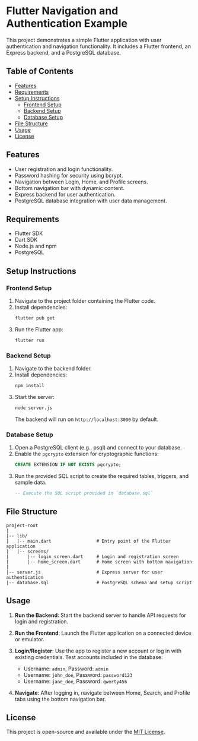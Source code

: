 # Flutter Navigation and Authentication Example

This project demonstrates a simple Flutter application with user authentication and navigation functionality. It includes a Flutter frontend, an Express backend, and a PostgreSQL database.

## Table of Contents

- [Features](#features)
- [Requirements](#requirements)
- [Setup Instructions](#setup-instructions)
  - [Frontend Setup](#frontend-setup)
  - [Backend Setup](#backend-setup)
  - [Database Setup](#database-setup)
- [File Structure](#file-structure)
- [Usage](#usage)
- [License](#license)

## Features

- User registration and login functionality.
- Password hashing for security using bcrypt.
- Navigation between Login, Home, and Profile screens.
- Bottom navigation bar with dynamic content.
- Express backend for user authentication.
- PostgreSQL database integration with user data management.

## Requirements

- Flutter SDK
- Dart SDK
- Node.js and npm
- PostgreSQL

## Setup Instructions

### Frontend Setup

1. Navigate to the project folder containing the Flutter code.
2. Install dependencies:
   ```bash
   flutter pub get
   ```
3. Run the Flutter app:
   ```bash
   flutter run
   ```

### Backend Setup

1. Navigate to the backend folder.
2. Install dependencies:
   ```bash
   npm install
   ```
3. Start the server:
   ```bash
   node server.js
   ```
   The backend will run on `http://localhost:3000` by default.

### Database Setup

1. Open a PostgreSQL client (e.g., psql) and connect to your database.
2. Enable the `pgcrypto` extension for cryptographic functions:
   ```sql
   CREATE EXTENSION IF NOT EXISTS pgcrypto;
   ```
3. Run the provided SQL script to create the required tables, triggers, and sample data.
   ```sql
   -- Execute the SQL script provided in `database.sql`
   ```

## File Structure

```
project-root
|
|-- lib/
|   |-- main.dart                 # Entry point of the Flutter application
|   |-- screens/
|       |-- login_screen.dart     # Login and registration screen
|       |-- home_screen.dart      # Home screen with bottom navigation
|
|-- server.js                     # Express server for user authentication
|-- database.sql                  # PostgreSQL schema and setup script
```

## Usage

1. **Run the Backend**:
   Start the backend server to handle API requests for login and registration.

2. **Run the Frontend**:
   Launch the Flutter application on a connected device or emulator.

3. **Login/Register**:
   Use the app to register a new account or log in with existing credentials. Test accounts included in the database:

   - Username: `admin`, Password: `admin`
   - Username: `john_doe`, Password: `password123`
   - Username: `jane_doe`, Password: `qwerty456`

4. **Navigate**:
   After logging in, navigate between Home, Search, and Profile tabs using the bottom navigation bar.

## License

This project is open-source and available under the [MIT License](LICENSE).
